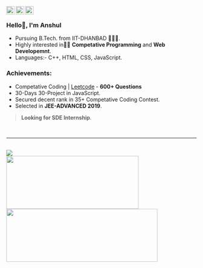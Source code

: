 <span>
<a href="https://www.linkedin.com/in/anshul7sh/">
  <img align="left" alt="Anshul's Linkdein" width="22px" src="https://cdn.jsdelivr.net/npm/simple-icons@v3/icons/linkedin.svg" />
</a>
<a href="https://github.com/anshul7sh">
  <img align="left" alt="Anshul's Github" width="22px" src="https://cdn.jsdelivr.net/npm/simple-icons@v3/icons/github.svg" />
</a>
<a href="https://www.facebook.com/profile.php?id=100038208783085">
  <img align="left" alt="Anshul's Facebook" width="22px" src="https://cdn.jsdelivr.net/npm/simple-icons@v3/icons/facebook.svg" />
</a>
</span>
</br>

### Hello👋, I'm Anshul

- Pursuing B.Tech. from IIT-DHANBAD 👨🏻‍🎓.</br>
- Highly interested in👨‍💻 **Competative Programming** and **Web Developemnt**.</br>
- Languages:- C++, HTML, CSS, JavaScript.</br>

### Achievements:
- Competative Coding | [Leetcode](https://leetcode.com/anshul7sh/) - **600+ Questions**</br>
- 30-Days 30-Project in JavaScript.</br>
- Secured decent rank in 35+ Competative Coding Contest.</br>
- Selected in **JEE-ADVANCED 2019**.</br>

> **Looking for SDE Internship**.  

<br>
<hr>
<br>  

<a href="https://github.com/anshul7sh">
  <img align="center" src="https://github-readme-stats.vercel.app/api/top-langs/?username=anshul7sh&theme=dark&hide_langs_below=1" />
</a><br>
<a href="https://github.com/anshul7sh/Leetcode-Problems">
  <img align="center" width="350px" height="140px" src="https://github-readme-stats.vercel.app/api/pin/?username=anshul7sh&repo=Leetcode-Problems&theme=dark" />
</a>
<a href="https://github.com/anshul7sh/JavaScript30">
 <img align="center" width="400px" height="140px" src="https://github-readme-stats.vercel.app/api/pin/?username=anshul7sh&repo=JavaScript30&theme=dark" />
</a>
